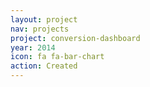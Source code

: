 ```yaml
---
layout: project
nav: projects
project: conversion-dashboard
year: 2014
icon: fa fa-bar-chart
action: Created
---
```

